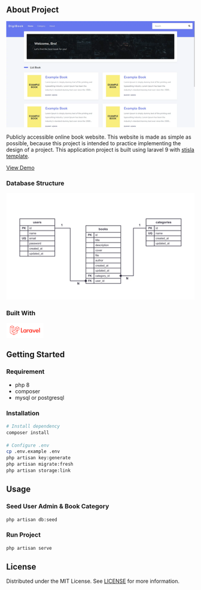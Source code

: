 ## About Project

![Screenshot](Screenshot.webp)

Publicly accessible online book website. This website is made as simple as possible, because this project is intended to practice implementing the design of a project. This application project is built using laravel 9 with [stisla template](https://github.com/stisla/stisla).

[View Demo](https://digi-book-laravel.herokuapp.com/)

### Database Structure

![Database Structure](db_structure.webp)

### Built With

[<img src='laravel.svg' width="100" />](https://laravel.com/)

## Getting Started

### Requirement

- php 8
- composer
- mysql or postgresql

### Installation
```sh
# Install dependency
composer install

# Configure .env
cp .env.example .env
php artisan key:generate
php artisan migrate:fresh
php artisan storage:link
```

## Usage

### Seed User Admin & Book Category

```sh
php artisan db:seed
```

### Run Project

```sh
php artisan serve
```

## License

Distributed under the MIT License. See [LICENSE](LICENSE) for more information.
